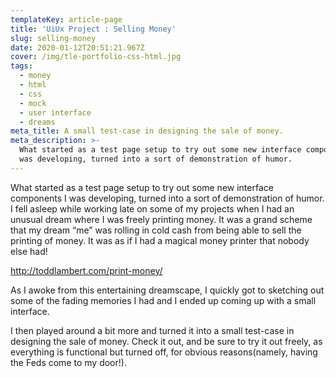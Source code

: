 ```yaml
---
templateKey: article-page
title: 'UiUx Project : Selling Money'
slug: selling-money
date: 2020-01-12T20:51:21.967Z
cover: /img/tle-portfolio-css-html.jpg
tags:
  - money
  - html
  - css
  - mock
  - user interface
  - dreams
meta_title: A small test-case in designing the sale of money.
meta_description: >-
  What started as a test page setup to try out some new interface components I
  was developing, turned into a sort of demonstration of humor.
---
```

What started as a test page setup to try out some new interface components I was developing, turned into a sort of demonstration of humor. I fell asleep while working late on some of my projects when I had an unusual dream where I was freely printing money. It was a grand scheme that my dream “me” was rolling in cold cash from being able to sell the printing of money. It was as if I had a magical money printer that nobody else had!

<http://toddlambert.com/print-money/>

As I awoke from this entertaining dreamscape, I quickly got to sketching out some of the fading memories I had and I ended up coming up with a small interface.

I then played around a bit more and turned it into a small test-case in designing the sale of money. Check it out, and be sure to try it out freely, as everything is functional but turned off, for obvious reasons(namely, having the Feds come to my door!).
